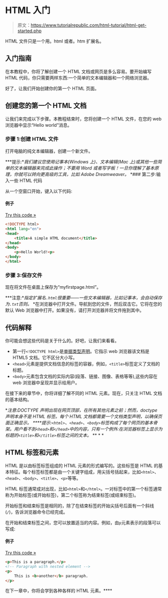 # HTML 入门

> 原文：<https://www.tutorialrepublic.com/html-tutorial/html-get-started.php>

HTML 文件只是一个用。html 或者。htm 扩展名。

## 入门指南

在本教程中，你将了解创建一个 HTML 文档或网页是多么容易。要开始编写 HTML 代码，你只需要两样东西:一个简单的文本编辑器和一个网络浏览器。

好了，让我们开始创建你的第一个 HTML 页面。

## 创建您的第一个 HTML 文档

让我们来完成以下步骤。本教程结束时，您将创建一个 HTML 文件，在您的 web 浏览器中显示“Hello world”消息。

### 步骤 1:创建 HTML 文件

打开电脑的纯文本编辑器，创建一个新文件。

 ***提示:**我们建议您使用记事本(Windows 上)、文本编辑(Mac 上)或其他一些简单的文本编辑器来完成此操作；不要用 Word 或者写字板！一旦你理解了基本原理，你就可以转向更高级的工具，比如 Adobe Dreamweaver。*  *### 第二步:输入一些 HTML 代码

从一个空窗口开始，键入以下代码:

#### 例子

[Try this code »](../codelab.php?topic=html&file=simple-html-file "Try this code using online Editor")

```html
<!DOCTYPE html>
<html lang="en">
<head>
    <title>A simple HTML document</title>
</head>
<body>
    <p>Hello World!<p>
</body>
</html>
```

### 步骤 3:保存文件

现在将文件在桌面上保存为“myfirstpage.html”。

 ***注意:**指定扩展名`.html`很重要——一些文本编辑器，比如记事本，会自动保存为`.txt`否则。*  *在浏览器中打开文件。导航到您的文件，然后双击它。它将在您的默认 Web 浏览器中打开。如果没有，请打开浏览器并将文件拖到其中。

## 代码解释

你可能会想这些代码是关于什么的。好吧，让我们来看看。

*   第一行`<!DOCTYPE html>`是[单据类型声明](html-doctypes.php)。它指示 web 浏览器该文档是 HTML5 文档。它不区分大小写。
*   `<head>`元素是提供文档信息的标签的容器，例如，`<title>`标签定义了文档的标题。
*   `<body>`元素包含文档的实际内容(段落、链接、图像、表格等等),这些内容在 web 浏览器中呈现并显示给用户。

在接下来的章节中，你将详细了解不同的 HTML 元素。现在，只关注 HTML 文档的基本结构。

 ***注意:**DOCTYPE 声明出现在网页顶部，在所有其他元素之前；然而，doctype 声明本身不是 HTML 标签。每个 HTML 文档都需要一个文档类型声明，以确保页面正确显示。*  ****提示:**`<html>`、`<head>`、`<body>`标签构成了每个网页的基本骨架。用户看不到`<head>`和`</head>`中的内容，只有一个例外:在浏览器标签上显示为标题的`<title>`和`</title>`标签之间的文本。*  ** * *

## HTML 标签和元素

HTML 是以由标签标签组成的 HTML 元素的形式编写的。这些标签是 HTML 的基本特征。每个标签标签都是由一个关键字组成，用尖括号括起来，比如`<html>`、`<head>`、`<body>`、`<title>`、`<p>`等等。

HTML 标签通常成对出现，比如`<html>`和`</html>`。一对标签中的第一个标签通常称为开始标签(或开始标签)，第二个标签称为结束标签(或结束标签)。

开始标签和结束标签是相同的，除了在结束标签的开始尖括号后面有一个斜线(`/`)，告诉浏览器命令已经完成。

在开始和结束标签之间，您可以放置适当的内容。例如，由`p`元素表示的段落可以写成:

#### 例子

[Try this code »](../codelab.php?topic=html&file=markup-tags "Try this code using online Editor")

```html
<p>This is a paragraph.</p>
<!-- Paragraph with nested element -->
<p>
    This is <b>another</b> paragraph.
</p>
```

在下一章中，你将会学到各种各样的 HTML 元素。****